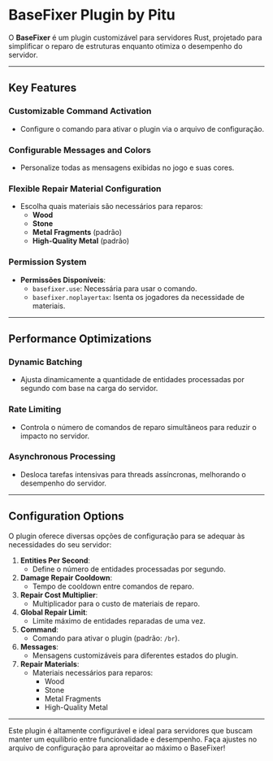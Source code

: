 
# BaseFixer Plugin by Pitu

O **BaseFixer** é um plugin customizável para servidores Rust, projetado para simplificar o reparo de estruturas enquanto otimiza o desempenho do servidor.

---

## Key Features

### Customizable Command Activation
- Configure o comando para ativar o plugin via o arquivo de configuração.

### Configurable Messages and Colors
- Personalize todas as mensagens exibidas no jogo e suas cores.

### Flexible Repair Material Configuration
- Escolha quais materiais são necessários para reparos:
  - **Wood**
  - **Stone**
  - **Metal Fragments** (padrão)
  - **High-Quality Metal** (padrão)

### Permission System
- **Permissões Disponíveis**:
  - `basefixer.use`: Necessária para usar o comando.
  - `basefixer.noplayertax`: Isenta os jogadores da necessidade de materiais.

---

## Performance Optimizations

### Dynamic Batching
- Ajusta dinamicamente a quantidade de entidades processadas por segundo com base na carga do servidor.

### Rate Limiting
- Controla o número de comandos de reparo simultâneos para reduzir o impacto no servidor.

### Asynchronous Processing
- Desloca tarefas intensivas para threads assíncronas, melhorando o desempenho do servidor.

---

## Configuration Options

O plugin oferece diversas opções de configuração para se adequar às necessidades do seu servidor:

1. **Entities Per Second**:
   - Define o número de entidades processadas por segundo.
2. **Damage Repair Cooldown**:
   - Tempo de cooldown entre comandos de reparo.
3. **Repair Cost Multiplier**:
   - Multiplicador para o custo de materiais de reparo.
4. **Global Repair Limit**:
   - Limite máximo de entidades reparadas de uma vez.
5. **Command**:
   - Comando para ativar o plugin (padrão: `/br`).
6. **Messages**:
   - Mensagens customizáveis para diferentes estados do plugin.
7. **Repair Materials**:
   - Materiais necessários para reparos:
     - Wood
     - Stone
     - Metal Fragments
     - High-Quality Metal

---

Este plugin é altamente configurável e ideal para servidores que buscam manter um equilíbrio entre funcionalidade e desempenho. Faça ajustes no arquivo de configuração para aproveitar ao máximo o BaseFixer!

